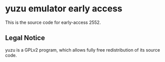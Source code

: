 yuzu emulator early access
=============

This is the source code for early-access 2552.

## Legal Notice

yuzu is a GPLv2 program, which allows fully free redistribution of its source code.